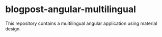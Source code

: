 # blogpost-angular-multilingual
This repository contains a multilingual angular application using material design.
